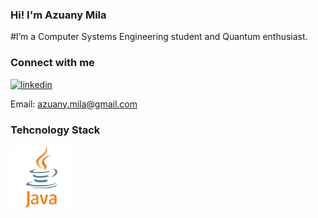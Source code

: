 ### Hi! I'm Azuany Mila 

#I’m a Computer Systems Engineering student and Quantum enthusiast. 



### Connect with me
[![linkedin](https://img.shields.io/badge/LinkedIn-0077B5?style=for-the-badge&logo=linkedin&logoColor=white)][in]

Email: azuany.mila@gmail.com

### Tehcnology Stack
<img alt="Java" src="https://raw.githubusercontent.com/github/explore/5b3600551e122a3277c2c5368af2ad5725ffa9a1/topics/java/java.png" width="100"/>



<!--
**azu-any/azu-any** is a ✨ _special_ ✨ repository because its `README.md` (this file) appears on your GitHub profile.

Here are some ideas to get you started:

- 🔭 I’m currently working on ...
- 🌱 I’m currently learning ...
- 👯 I’m looking to collaborate on ...
- 🤔 I’m looking for help with ...
- 💬 Ask me about ...
- 📫 How to reach me: ...
- 😄 Pronouns: ...
- ⚡ Fun fact: ...
-->
[in]: http://www.linkedin.com/in/azuany-mila
